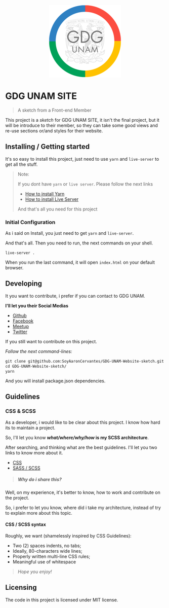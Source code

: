 <p align="center">
  <img src="./img/gdg/logo.png">
</p>

# GDG UNAM SITE
> A sketch from a Front-end Member

This project is a _sketch_ for GDG UNAM SITE, it isn't the final project, but it will be introduce to their member,
so they can take some good views and re-use sections or/and styles for their website.

## Installing / Getting started

It's so easy to install this project, just need to use `yarn` and `live-server` to get all the stuff.

> Note:
>
> If you dont have `yarn` or `live server`. Please follow the next links
>
> * [How to install Yarn](https://legacy.yarnpkg.com/lang/en/docs/install/#debian-stable)
> * [How to install Live Server](https://gist.github.com/donmccurdy/20fb112949324c92c5e8)
>
> And that's all you need for this project

### Initial Configuration

As i said on Install, you just need to get `yarn` and `live-server`.

And that's all. Then you need to run, the next commands on your shell.


```shell
live-server .
```

When you run the last command, it will open `index.html` on your default browser.

## Developing

It you want to contribute, i prefer if you can contact to GDG UNAM.

**I'll let you their Social Medias**

* [Github](https://github.com/GDG-UNAM-global)
* [Facebook](https://www.facebook.com/GDGUNAM/)
* [Meetup](https://www.meetup.com/GDG-UNAM/)
* [Twitter](https://twitter.com/gdgunam?lang=en)

If you still want to contribute on this project.

_Follow the next command-lines:_

```shell
git clone git@github.com:SoyAaronCervantes/GDG-UNAM-Website-sketch.git
cd GDG-UNAM-Website-sketch/
yarn
```

And you will install package.json dependencies.

## Guidelines

### CSS & SCSS
As a developer, i would like to be clear about this project. I know how hard its to maintain a project.

So, I'll let you know **_what/where/why/how_ is my SCSS architecture**.

After searching, and thinking what are the best guidelines. I'll let you two links to know more about it.

* [ CSS ](https://cssguidelin.es/)
* [ SASS / SCSS ](https://sass-guidelin.es/)
 

> ##### **Why do i share this?**
Well, on my experience, it's better to know, how to work and contribute on the project.

So, i prefer to let you know, where did i take my architecture, instead of try to explain more about this topic.


#### CSS / SCSS syntax

Roughly, we want (shamelessly inspired by CSS Guidelines):

* Two (2) spaces indents, no tabs;
* Ideally, 80-characters wide lines;
* Properly written multi-line CSS rules;
* Meaningful use of whitespace

> _Hope you enjoy!_

## Licensing

The code in this project is licensed under MIT license.
